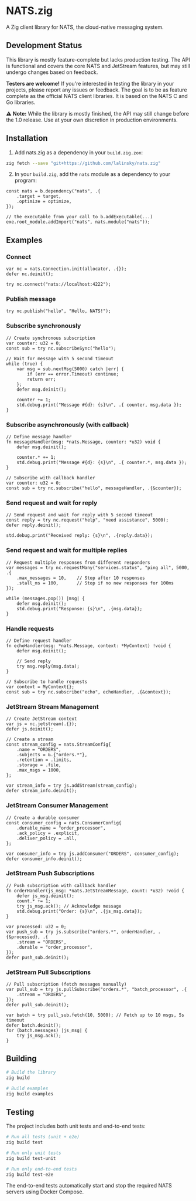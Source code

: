 # NATS.zig

A Zig client library for NATS, the cloud-native messaging system.

## Development Status

This library is mostly feature-complete but lacks production testing. The API is functional and covers the core NATS and JetStream features, but may still undergo changes based on feedback.

**Testers are welcome!** If you're interested in testing the library in your projects, please report any issues or feedback. The goal is to be as feature complete as the official NATS client libraries. It is based on the NATS C and Go libraries.

⚠️ **Note:** While the library is mostly finished, the API may still change before the 1.0 release. Use at your own discretion in production environments.

## Installation

1) Add nats.zig as a dependency in your `build.zig.zon`:

```bash
zig fetch --save "git+https://github.com/lalinsky/nats.zig"
```

2) In your `build.zig`, add the `nats` module as a dependency to your program:

```zig
const nats = b.dependency("nats", .{
    .target = target,
    .optimize = optimize,
});

// the executable from your call to b.addExecutable(...)
exe.root_module.addImport("nats", nats.module("nats"));
```

## Examples

### Connect

```zig
var nc = nats.Connection.init(allocator, .{});
defer nc.deinit();

try nc.connect("nats://localhost:4222");
```

### Publish message

```zig
try nc.publish("hello", "Hello, NATS!");
```

### Subscribe synchronously

```zig
// Create synchronous subscription
var counter: u32 = 0;
const sub = try nc.subscribeSync("hello");

// Wait for message with 5 second timeout
while (true) {
    var msg = sub.nextMsg(5000) catch |err| {
        if (err == error.Timeout) continue;
        return err;
    };
    defer msg.deinit();

    counter += 1;
    std.debug.print("Message #{d}: {s}\n", .{ counter, msg.data });
}
```

### Subscribe asynchronously (with callback)

```zig
// Define message handler
fn messageHandler(msg: *nats.Message, counter: *u32) void {
    defer msg.deinit();

    counter.* += 1;
    std.debug.print("Message #{d}: {s}\n", .{ counter.*, msg.data });
}

// Subscribe with callback handler
var counter: u32 = 0;
const sub = try nc.subscribe("hello", messageHandler, .{&counter});
```

### Send request and wait for reply

```zig
// Send request and wait for reply with 5 second timeout
const reply = try nc.request("help", "need assistance", 5000);
defer reply.deinit();

std.debug.print("Received reply: {s}\n", .{reply.data});
```

### Send request and wait for multiple replies

```zig
// Request multiple responses from different responders
var messages = try nc.requestMany("services.status", "ping all", 5000, .{
    .max_messages = 10,    // Stop after 10 responses
    .stall_ms = 100,       // Stop if no new responses for 100ms
});

while (messages.pop()) |msg| {
    defer msg.deinit();
    std.debug.print("Response: {s}\n", .{msg.data});
}
```

### Handle requests

```zig
// Define request handler
fn echoHandler(msg: *nats.Message, context: *MyContext) !void {
    defer msg.deinit();
    
    // Send reply
    try msg.reply(msg.data);
}

// Subscribe to handle requests
var context = MyContext{};
const sub = try nc.subscribe("echo", echoHandler, .{&context});
```

### JetStream Stream Management

```zig
// Create JetStream context
var js = nc.jetstream(.{});
defer js.deinit();

// Create a stream
const stream_config = nats.StreamConfig{
    .name = "ORDERS",
    .subjects = &.{"orders.*"},
    .retention = .limits,
    .storage = .file,
    .max_msgs = 1000,
};

var stream_info = try js.addStream(stream_config);
defer stream_info.deinit();
```

### JetStream Consumer Management

```zig
// Create a durable consumer
const consumer_config = nats.ConsumerConfig{
    .durable_name = "order_processor", 
    .ack_policy = .explicit,
    .deliver_policy = .all,
};

var consumer_info = try js.addConsumer("ORDERS", consumer_config);
defer consumer_info.deinit();
```

### JetStream Push Subscriptions

```zig
// Push subscription with callback handler
fn orderHandler(js_msg: *nats.JetStreamMessage, count: *u32) !void {
    defer js_msg.deinit();
    count.* += 1;
    try js_msg.ack(); // Acknowledge message
    std.debug.print("Order: {s}\n", .{js_msg.data});
}

var processed: u32 = 0;
var push_sub = try js.subscribe("orders.*", orderHandler, .{&processed}, .{
    .stream = "ORDERS",
    .durable = "order_processor",
});
defer push_sub.deinit();
```

### JetStream Pull Subscriptions

```zig
// Pull subscription (fetch messages manually)
var pull_sub = try js.pullSubscribe("orders.*", "batch_processor", .{
    .stream = "ORDERS",
});
defer pull_sub.deinit();

var batch = try pull_sub.fetch(10, 5000); // Fetch up to 10 msgs, 5s timeout
defer batch.deinit();
for (batch.messages) |js_msg| {
    try js_msg.ack();
}
```

## Building

```bash
# Build the library
zig build

# Build examples
zig build examples
```

## Testing

The project includes both unit tests and end-to-end tests:

```bash
# Run all tests (unit + e2e)
zig build test

# Run only unit tests
zig build test-unit

# Run only end-to-end tests
zig build test-e2e
```

The end-to-end tests automatically start and stop the required NATS servers using Docker Compose.
